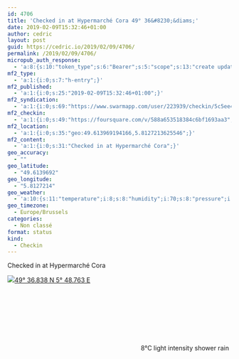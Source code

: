 ```yaml
---
id: 4706
title: 'Checked in at Hypermarché Cora 49° 36&#8230;&diams;'
date: 2019-02-09T15:32:46+01:00
author: cedric
layout: post
guid: https://cedric.io/2019/02/09/4706/
permalink: /2019/02/09/4706/
micropub_auth_response:
  - 'a:8:{s:10:"token_type";s:6:"Bearer";s:5:"scope";s:13:"create update";s:2:"me";s:18:"https://cedric.io/";s:9:"issued_by";s:45:"https://cedric.io/wp-json/indieauth/1.0/token";s:9:"client_id";s:27:"https://ownyourswarm.p3k.io";s:9:"issued_at";i:1542614471;s:4:"user";i:1;s:13:"last_accessed";i:1549722784;}'
mf2_type:
  - 'a:1:{i:0;s:7:"h-entry";}'
mf2_published:
  - 'a:1:{i:0;s:25:"2019-02-09T15:32:46+01:00";}'
mf2_syndication:
  - 'a:1:{i:0;s:69:"https://www.swarmapp.com/user/223939/checkin/5c5ee48e60255e002cf94713";}'
mf2_checkin:
  - 'a:1:{i:0;s:49:"https://foursquare.com/v/588a653518384c6bf1693aa3";}'
mf2_location:
  - 'a:1:{i:0;s:35:"geo:49.613969194166,5.8127213625546";}'
mf2_content:
  - 'a:1:{i:0;s:31:"Checked in at Hypermarché Cora";}'
geo_accuracy:
  - ""
geo_latitude:
  - "49.6139692"
geo_longitude:
  - "5.8127214"
geo_weather:
  - 'a:10:{s:11:"temperature";i:8;s:8:"humidity";i:70;s:8:"pressure";i:1011;s:10:"cloudiness";i:75;s:4:"wind";a:2:{s:5:"speed";d:7.7;s:6:"degree";i:230;}s:7:"summary";s:27:"light intensity shower rain";s:4:"icon";s:10:"wi-showers";s:10:"visibility";i:10000;s:7:"sunrise";s:25:"2019-02-09T07:56:57+01:00";s:6:"sunset";s:25:"2019-02-09T17:44:53+01:00";}'
geo_timezone:
  - Europe/Brussels
categories:
  - Non classé
format: status
kind:
  - Checkin
---
```

Checked in at Hypermarché Cora

<p class="sloc-display">
  <img class="icon-location" aria-label="Location: " aria-hidden="true" src="https://cedric.io/wp-content/plugins/simple-location/location.svg" /><span class="p-location"><data class="p-latitude" value="49.613969"></data><data class="p-longitude" value="5.812721"></data><a href="https://www.openstreetmap.org/?mlat=49.6139692&mlon=5.8127214#map=13/49.6139692/5.8127214">49° 36.838 N 5° 48.763 E</a></span><br /><span aria-label="light intensity shower rain" title="light intensity shower rain" ><svg class="svg-icon svg-wi-showers" aria-hidden="true"><use xlink:href="https://cedric.io/wp-content/plugins/simple-location/weather-icons.svg#wi-showers"></use></svg></span><span class="p-temperature">8&deg;C</span>&nbsp;light intensity shower rain
</p>